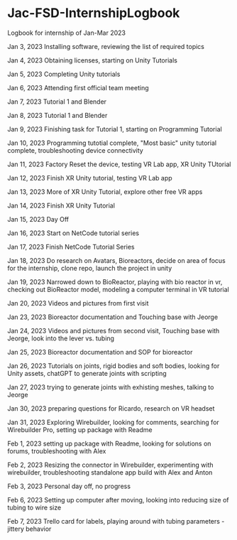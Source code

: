 # Jac-FSD-InternshipLogbook
Logbook for internship of Jan-Mar 2023

Jan 3, 2023
Installing software, reviewing the list of required topics

Jan 4, 2023
Obtaining licenses, starting on Unity Tutorials

Jan 5, 2023
Completing Unity tutorials

Jan 6, 2023
Attending first official team meeting

Jan 7, 2023
Tutorial 1 and Blender

Jan 8, 2023
Tutorial 1 and Blender

Jan 9, 2023
Finishing task for Tutorial 1, starting on Programming Tutorial

Jan 10, 2023
Programming tutotial complete, "Most basic" unity tutorial complete, troubleshooting device connectivity

Jan 11, 2023
Factory Reset the device, testing VR Lab app, XR Unity TUtorial

Jan 12, 2023
Finish XR Unity tutorial, testing VR Lab app

Jan 13, 2023
More of XR Unity Tutorial, explore other free VR apps

Jan 14, 2023
Finish XR Unity Tutorial

Jan 15, 2023
Day Off

Jan 16, 2023
Start on NetCode tutorial series

Jan 17, 2023
Finish NetCode Tutorial Series

Jan 18, 2023
Do research on Avatars, Bioreactors, decide on area of focus for the internship, clone repo, launch the project in unity

Jan 19, 2023
Narrowed down to BioReactor, playing with bio reactor in vr, checking out BioReactor model, modeling a computer terminal in VR tutorial

Jan 20, 2023
Videos and pictures from first visit

Jan 23, 2023
Bioreactor documentation and Touching base with Jeorge

Jan 24, 2023
Videos and pictures from second visit, Touching base with Jeorge, look into the lever vs. tubing

Jan 25, 2023
Bioreactor documentation and SOP for bioreactor

Jan 26, 2023
Tutorials on joints, rigid bodies and soft bodies, looking for Unity assets, chatGPT to generate joints with scripting 

Jan 27, 2023
trying to generate joints with exhisting meshes, talking to Jeorge

Jan 30, 2023
preparing questions for Ricardo, research on VR headset

Jan 31, 2023
Exploring Wirebuilder, looking for comments, searching for Wirebuilder Pro, setting up package with Readme

Feb 1, 2023
setting up package with Readme, looking for solutions on forums, troubleshooting with Alex

Feb 2, 2023
Resizing the connector in Wirebuilder, experimenting with wirebuilder, troubleshooting standalone app build with Alex and Anton

Feb 3, 2023 
Personal day off, no progress

Feb 6, 2023
Setting up computer after moving, looking into reducing size of tubing to wire size

Feb 7, 2023
Trello card for labels, playing around with tubing parameters - jittery behavior

